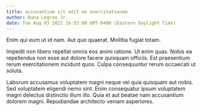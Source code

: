 ```yaml
---
title: accusantium sit odit ex exercitationem
author: Dana Legros Jr.
date: Tue Aug 03 2021 16:55:00 GMT-0400 (Eastern Daylight Time)
---
```

Enim qui eum ut id nam. Aut quo quaerat. Mollitia fugiat totam.

 Impedit non libero repellat omnis eos animi ratione. Ut enim quas. Nobis ea repellendus non esse aut dolore facere quisquam officiis. Est praesentium rerum exercitationem incidunt quos. Culpa consequuntur rerum occaecati ut soluta.

 Laborum accusamus voluptatem magni neque vel quia quisquam aut nobis. Sed voluptatem eligendi nemo sint. Enim consequatur ipsum voluptatem magni delectus distinctio illum illo. Quia et aut beatae nam accusantium dolorem magni. Repudiandae architecto veniam asperiores.